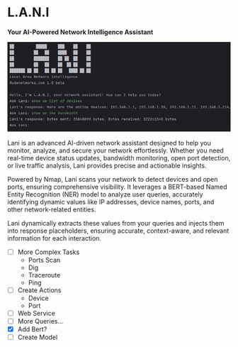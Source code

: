 <h1>L.A.N.I</h1> 
<b>Your AI-Powered Network Intelligence Assistant</b>

![lani](https://raw.githubusercontent.com/proxytype/lani/refs/heads/main/lani-1.jpg)

Lani is an advanced AI-driven network assistant designed to help you monitor, analyze, and secure your network effortlessly. Whether you need real-time device status updates, bandwidth monitoring, open port detection, or live traffic analysis, Lani provides precise and actionable insights.

Powered by Nmap, Lani scans your network to detect devices and open ports, ensuring comprehensive visibility. It leverages a BERT-based Named Entity Recognition (NER) model to analyze user queries, accurately identifying dynamic values like IP addresses, device names, ports, and other network-related entities.

Lani dynamically extracts these values from your queries and injects them into response placeholders, ensuring accurate, context-aware, and relevant information for each interaction.

- [ ] More Complex Tasks<br>
    - Ports Scan<br>
    - Dig<br>
    - Traceroute<br>
    - Ping<br>
- [ ] Create Actions<br>
    - Device<br>
    - Port<br>
- [ ] Web Service
- [ ] More Queries...
- [X] Add Bert?
- [ ] Create Model
